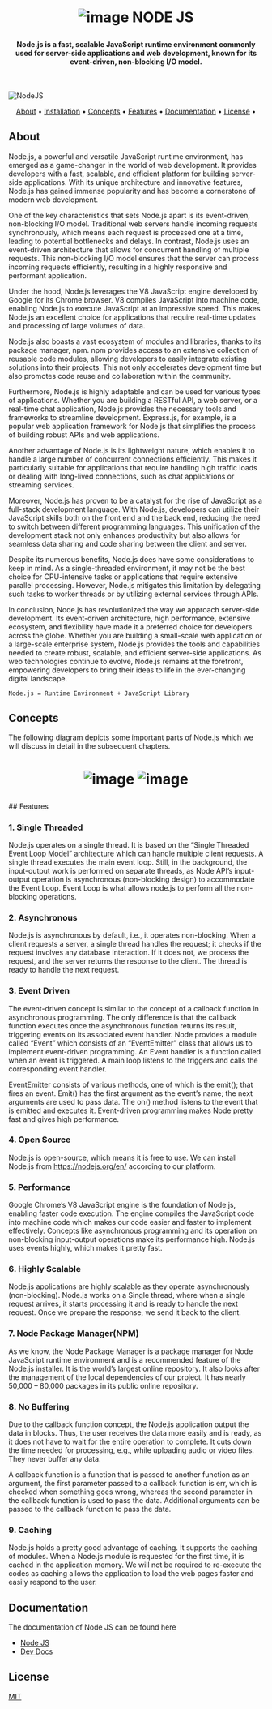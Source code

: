 <h1 align = "center" >

![image](/images/nodeJS.png)
NODE JS

</h1>
<h4 align="center">Node.js is a fast, scalable JavaScript runtime environment commonly used for server-side applications and web development, known for its event-driven, non-blocking I/O model.</h4>
<br>

<p align="center">

![NodeJS](https://img.shields.io/badge/node.js-6DA55F?style=for-the-badge&logo=node.js&logoColor=white)
</p>

<p align="center">
  <a href="#About">About</a> •
  <a href="#Installation">Installation</a> •
  <a href="#Concepts">Concepts</a> •
  <a href="#Features">Features</a> •
  <a href="#Documentation">Documentation</a> •
  <a href="#License">License</a> •
</p>

## About

Node.js, a powerful and versatile JavaScript runtime environment, has emerged as a game-changer in the world of web development. It provides developers with a fast, scalable, and efficient platform for building server-side applications. With its unique architecture and innovative features, Node.js has gained immense popularity and has become a cornerstone of modern web development.

One of the key characteristics that sets Node.js apart is its event-driven, non-blocking I/O model. Traditional web servers handle incoming requests synchronously, which means each request is processed one at a time, leading to potential bottlenecks and delays. In contrast, Node.js uses an event-driven architecture that allows for concurrent handling of multiple requests. This non-blocking I/O model ensures that the server can process incoming requests efficiently, resulting in a highly responsive and performant application.

Under the hood, Node.js leverages the V8 JavaScript engine developed by Google for its Chrome browser. V8 compiles JavaScript into machine code, enabling Node.js to execute JavaScript at an impressive speed. This makes Node.js an excellent choice for applications that require real-time updates and processing of large volumes of data.

Node.js also boasts a vast ecosystem of modules and libraries, thanks to its package manager, npm. npm provides access to an extensive collection of reusable code modules, allowing developers to easily integrate existing solutions into their projects. This not only accelerates development time but also promotes code reuse and collaboration within the community.

Furthermore, Node.js is highly adaptable and can be used for various types of applications. Whether you are building a RESTful API, a web server, or a real-time chat application, Node.js provides the necessary tools and frameworks to streamline development. Express.js, for example, is a popular web application framework for Node.js that simplifies the process of building robust APIs and web applications.

Another advantage of Node.js is its lightweight nature, which enables it to handle a large number of concurrent connections efficiently. This makes it particularly suitable for applications that require handling high traffic loads or dealing with long-lived connections, such as chat applications or streaming services.

Moreover, Node.js has proven to be a catalyst for the rise of JavaScript as a full-stack development language. With Node.js, developers can utilize their JavaScript skills both on the front end and the back end, reducing the need to switch between different programming languages. This unification of the development stack not only enhances productivity but also allows for seamless data sharing and code sharing between the client and server.

Despite its numerous benefits, Node.js does have some considerations to keep in mind. As a single-threaded environment, it may not be the best choice for CPU-intensive tasks or applications that require extensive parallel processing. However, Node.js mitigates this limitation by delegating such tasks to worker threads or by utilizing external services through APIs.

In conclusion, Node.js has revolutionized the way we approach server-side development. Its event-driven architecture, high performance, extensive ecosystem, and flexibility have made it a preferred choice for developers across the globe. Whether you are building a small-scale web application or a large-scale enterprise system, Node.js provides the tools and capabilities needed to create robust, scalable, and efficient server-side applications. As web technologies continue to evolve, Node.js remains at the forefront, empowering developers to bring their ideas to life in the ever-changing digital landscape.


```
Node.js = Runtime Environment + JavaScript Library
```
## Concepts
The following diagram depicts some important parts of Node.js which we will discuss in detail in the subsequent chapters.

<h1 align ="center" >

![image](/images/nodejs_concepts.jpg)
![image](/images/nodejsDiagram.jpg)

</h1>
## Features

### 1. Single Threaded
Node.js operates on a single thread. It is based on the “Single Threaded Event Loop Model” architecture which can handle multiple client requests. A single thread executes the main event loop. Still, in the background, the input-output work is performed on separate threads, as Node API’s input-output operation is asynchronous (non-blocking design) to accommodate the Event Loop. Event Loop is what allows node.js to perform all the non-blocking operations.

### 2. Asynchronous
Node.js is asynchronous by default, i.e., it operates non-blocking. When a client requests a server, a single thread handles the request; it checks if the request involves any database interaction. If it does not, we process the request, and the server returns the response to the client. The thread is ready to handle the next request.

### 3. Event Driven
The event-driven concept is similar to the concept of a callback function in asynchronous programming. The only difference is that the callback function executes once the asynchronous function returns its result, triggering events on its associated event handler. Node provides a module called “Event” which consists of an “EventEmitter” class that allows us to implement event-driven programming. An Event handler is a function called when an event is triggered. A main loop listens to the triggers and calls the corresponding event handler.

EventEmitter consists of various methods, one of which is the emit(); that fires an event. Emit() has the first argument as the event’s name; the next arguments are used to pass data. The on() method listens to the event that is emitted and executes it. Event-driven programming makes Node pretty fast and gives high performance.

### 4. Open Source
Node.js is open-source, which means it is free to use. We can install Node.js from https://nodejs.org/en/ according to our platform.

### 5. Performance
Google Chrome’s V8 JavaScript engine is the foundation of Node.js, enabling faster code execution. The engine compiles the JavaScript code into machine code which makes our code easier and faster to implement effectively. Concepts like asynchronous programming and its operation on non-blocking input-output operations make its performance high. Node.js uses events highly, which makes it pretty fast.

### 6. Highly Scalable
Node.js applications are highly scalable as they operate asynchronously (non-blocking). Node.js works on a Single thread, where when a single request arrives, it starts processing it and is ready to handle the next request. Once we prepare the response, we send it back to the client.

### 7. Node Package Manager(NPM)
As we know, the Node Package Manager is a package manager for Node JavaScript runtime environment and is a recommended feature of the Node.js installer. It is the world’s largest online repository. It also looks after the management of the local dependencies of our project. It has nearly 50,000 – 80,000 packages in its public online repository.

### 8. No Buffering
Due to the callback function concept, the Node.js application output the data in blocks. Thus, the user receives the data more easily and is ready, as it does not have to wait for the entire operation to complete. It cuts down the time needed for processing, e.g., while uploading audio or video files. They never buffer any data.

A callback function is a function that is passed to another function as an argument, the first parameter passed to a callback function is err, which is checked when something goes wrong, whereas the second parameter in the callback function is used to pass the data. Additional arguments can be passed to the callback function to pass the data.

### 9. Caching
Node.js holds a pretty good advantage of caching. It supports the caching of modules. When a Node.js module is requested for the first time, it is cached in the application memory. We will not be required to re-execute the codes as caching allows the application to load the web pages faster and easily respond to the user.
## Documentation

The documentation of Node JS can be found here

<ul>
<li><a href='https://nodejs.org/en/docs'>Node JS</a></li>
<li><a href='https://devdocs.io/node/'>Dev Docs</a>
</li>
</ul>

## License

[MIT](LICENSE)